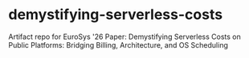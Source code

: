 # demystifying-serverless-costs
Artifact repo for EuroSys '26 Paper: Demystifying Serverless Costs on Public Platforms: Bridging Billing, Architecture, and OS Scheduling
